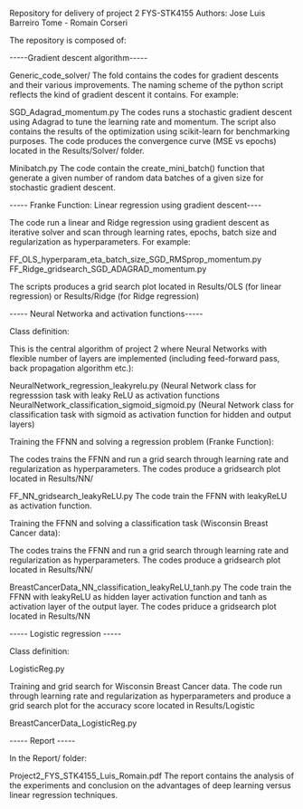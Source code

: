 Repository for delivery of project 2 FYS-STK4155
Authors: Jose Luis Barreiro Tome - Romain Corseri


The repository is composed of:

-----Gradient descent algorithm-----

Generic_code_solver/
The fold contains the codes for gradient descents and their various improvements. The naming scheme of the python script reflects the kind of gradient descent it contains. For example:

SGD_Adagrad_momentum.py
The codes runs a stochastic gradient descent using Adagrad to tune the learning rate and momentum. The script also contains the results of the optimization using scikit-learn for benchmarking purposes. The code produces the convergence curve (MSE vs epochs) located in the Results/Solver/ folder.

Minibatch.py
The code contain the create_mini_batch() function that generate a given number of random data batches of a given size for stochastic gradient descent. 

----- Franke Function: Linear regression using gradient descent----

The code run a linear and Ridge regression using gradient descent as iterative solver and scan through learning rates, epochs, batch size and regularization as hyperparameters. For example:

FF_OLS_hyperparam_eta_batch_size_SGD_RMSprop_momentum.py
FF_Ridge_gridsearch_SGD_ADAGRAD_momentum.py 

The scripts produces a grid search plot located in Results/OLS (for linear regression) or Results/Ridge (for Ridge regression)

----- Neural Networka  and activation functions-----

Class definition:

This is the central algorithm of project 2 where Neural Networks with flexible number of layers are implemented (including feed-forward pass, back propagation algorithm etc.):

NeuralNetwork_regression_leakyrelu.py  (Neural Network class for regresssion task with leaky ReLU as activation functions
NeuralNetwork_classification_sigmoid_sigmoid.py (Neural Network class for classification task with sigmoid as activation function for hidden and output layers)


Training the FFNN and solving  a regression problem (Franke Function):

The codes trains the FFNN and run a grid search through learning rate and regularization as hyperparameters. The codes produce a gridsearch plot located in Results/NN/ 

FF_NN_gridsearch_leakyReLU.py
The code train the FFNN with leakyReLU as activation function.


Training the FFNN and solving a classification task (Wisconsin Breast Cancer data):

The codes trains the FFNN and run a grid search through learning rate and regularization as hyperparameters. The codes produce a gridsearch plot located in Results/NN/ 

BreastCancerData_NN_classification_leakyReLU_tanh.py
The code train the FFNN with leakyReLU as hidden layer activation function and tanh as activation layer of the output layer. The codes priduce a gridsearch plot located in Results/NN


----- Logistic regression -----

Class definition:

LogisticReg.py

Training and grid search for Wisconsin Breast Cancer data. The code run through learning rate and regularization as hyperparameters and produce a grid search plot for the accuracy score located in Results/Logistic

BreastCancerData_LogisticReg.py

----- Report -----

In the Report/ folder:

Project2_FYS_STK4155_Luis_Romain.pdf
The report contains the analysis of the experiments and conclusion on the advantages of deep learning versus linear regression techniques.

 




